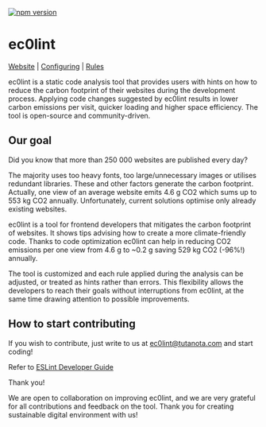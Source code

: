 [![npm version](https://img.shields.io/npm/v/ec0lint.svg)](https://www.npmjs.com/package/ec0lint)

# ec0lint

[Website](TBD) |
[Configuring](TBD) |
[Rules](TBD)

ec0lint is a static code analysis tool that provides users with hints on how to reduce the carbon footprint of their websites during the development process. Applying code changes suggested by ec0lint results in lower carbon emissions per visit, quicker loading and higher space efficiency. The tool is open-source and community-driven.

## Our goal


Did you know that more than 250 000 websites are published every day?

The majority uses too heavy fonts, too large/unnecessary images or utilises redundant libraries. These and other factors generate the carbon footprint. Actually, one view of an average website emits 4.6 g CO2 which sums up to 553 kg CO2 annually. Unfortunately, current solutions optimise only already existing websites.

ec0lint is a tool for frontend developers that mitigates the carbon footprint of websites. It shows tips advising how to create a more climate-friendly code. Thanks to code optimization ec0lint can help in reducing CO2 emissions per one view from 4.6 g to ~0.2 g saving 529 kg CO2 (-96%!) annually. 

The tool is customized and each rule applied during the analysis can be adjusted, or treated as hints rather than errors. This flexibility allows the developers to reach their goals without interruptions from ec0lint, at the same time drawing attention to possible improvements.

## How to start contributing

If you wish to contribute, just write to us at ec0lint@tutanota.com and start coding!

Refer to [ESLint Developer Guide](https://eslint.org/docs/developer-guide/contributing/)

Thank you!

We are open to collaboration on improving ec0lint, and we are very grateful for all contributions and feedback on the tool. Thank you for creating sustainable digital environment with us!
